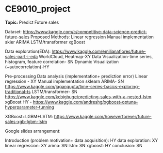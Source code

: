 # CE9010_project
**Topic:** Predict Future sales

Dataset: https://www.kaggle.com/c/competitive-data-science-predict-future-sales
Proposed Methods:
Linear regression
Manual implementation
skier
ARIMA
LSTM/transformer
xgBoost

Data exploration(EDA):
https://www.kaggle.com/emilianaflores/future-sales-part-i-eda 
WorldCloud, Heatmap-XY 
Data Visualization-time series, histogram, feature correlation- SN
Dynamic Visualization (+autocorrelation)-HY


Pre-processing
Data analysis (implementation+ prediction error)
Linear regression - XY
Manual implementation
sklearn
ARIMA- SN https://www.kaggle.com/jagangupta/time-series-basics-exploring-traditional-ts
LSTM/transformer- SN 
https://www.kaggle.com/kcbighuge/predicting-sales-with-a-nested-lstm
xgBoost HY -
https://www.kaggle.com/andreshg/xgboost-optuna-hyperparameter-tunning

XGBoost+LGBM+LSTM: https://www.kaggle.com/howeverforever/future-sales-xgb-lgbm-lstm



Google slides arrangement:

Introduction (problem motivation+ data acquisition): HY
data exploration: XY
linear regression: XY
arima: SN
lstm: SN
xgboost: HY
conclusion: SN






